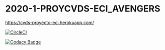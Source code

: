 # 2020-1-PROYCVDS-ECI_AVENGERS
https://cvds-proyecto-eci.herokuapp.com/

[![CircleCI](https://circleci.com/gh/Edyesid/2020-1-PROYCVDS-ECI_AVENGERS.svg?style=svg)](https://circleci.com/gh/Edyesid/2020-1-PROYCVDS-ECI_AVENGERS)

[![Codacy Badge](https://api.codacy.com/project/badge/Grade/f7e315c952ac4d43a3e8d631f757b80f)](https://www.codacy.com/manual/Edyesid/2020-1-PROYCVDS-ECI_AVENGERS?utm_source=github.com&amp;utm_medium=referral&amp;utm_content=Edyesid/2020-1-PROYCVDS-ECI_AVENGERS&amp;utm_campaign=Badge_Grade)
